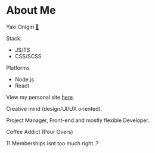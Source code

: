 # About Me

Yaki Onigiri [🍙](https://www.youtube.com/channel/UCvaTdHTWBGv3MKj3KVqJVCw)

Stack:
* JS/TS
* CSS/SCSS

Platforms
* Node.js
* React

View my personal site [here](https://tienfoong.com)


Creative mind (design/UI/UX oriented).

Project Manager, Front-end and mostly flexible Developer.

Coffee Addict (Pour Overs)

11 Memberships isnt too much right..?
